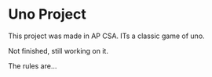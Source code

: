 # Uno Project

This project was made in AP CSA. ITs a classic game of uno.

Not finished, still working on it.

The rules are...